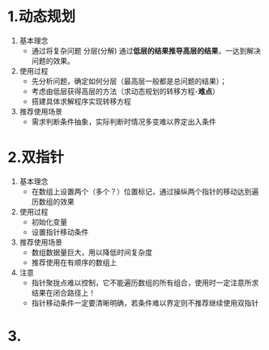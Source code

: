 # 1.动态规划
 1. 基本理念  
    * 通过将复杂问题 分层(分解)  通过**低层的结果推导高层的结果**，一达到解决问题的效果。
 2. 使用过程  
    * 先分析问题，确定如何分层（最高层一般都是总问题的结果）；  
    * 考虑由低层获得高层的方法（求动态规划的转移方程-**难点**）  
    * 搭建具体求解程序实现转移方程  
 3. 推荐使用场景  
    * 需求判断条件抽象，实际判断时情况多变难以界定出入条件  
# 2.双指针
 1. 基本理念
    * 在数组上设置两个（多个？）位置标记，通过操纵两个指针的移动达到遍历数组的效果  
 2. 使用过程  
    * 初始化变量
    * 设置指针移动条件
 3. 推荐使用场景
    * 数组数据量巨大，用以降低时间复杂度  
    * 推荐使用在有顺序的数组上  
 4. 注意  
    * 指针聚拢点难以控制，它不能遍历数组的所有组合，使用时一定注意所求结果在闭合路径上！
    * 指针移动条件一定要清晰明确，若条件难以界定则不推荐继续使用双指针  
# 3.
    